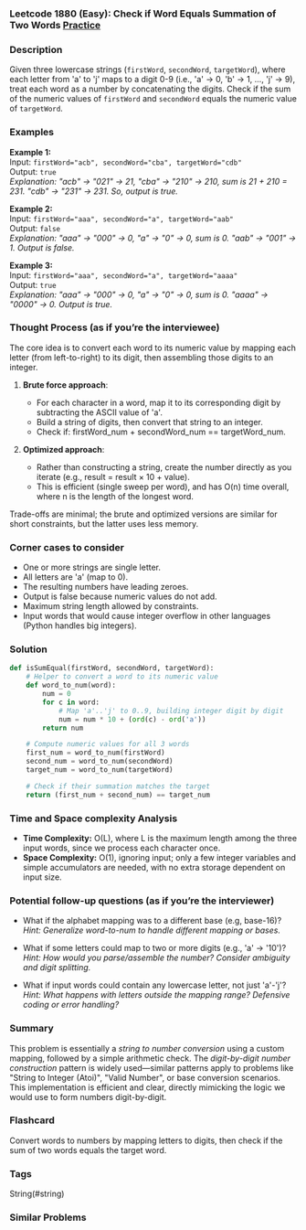 ### Leetcode 1880 (Easy): Check if Word Equals Summation of Two Words [Practice](https://leetcode.com/problems/check-if-word-equals-summation-of-two-words)

### Description  
Given three lowercase strings (`firstWord`, `secondWord`, `targetWord`), where each letter from 'a' to 'j' maps to a digit 0-9 (i.e., 'a' → 0, 'b' → 1, …, 'j' → 9), treat each word as a number by concatenating the digits. Check if the sum of the numeric values of `firstWord` and `secondWord` equals the numeric value of `targetWord`.

### Examples  

**Example 1:**  
Input: `firstWord="acb", secondWord="cba", targetWord="cdb"`  
Output: `true`  
*Explanation: "acb" → "021" → 21, "cba" → "210" → 210, sum is 21 + 210 = 231. "cdb" → "231" → 231. So, output is true.*

**Example 2:**  
Input: `firstWord="aaa", secondWord="a", targetWord="aab"`  
Output: `false`  
*Explanation: "aaa" → "000" → 0, "a" → "0" → 0, sum is 0. "aab" → "001" → 1. Output is false.*

**Example 3:**  
Input: `firstWord="aaa", secondWord="a", targetWord="aaaa"`  
Output: `true`  
*Explanation: "aaa" → "000" → 0, "a" → "0" → 0, sum is 0. "aaaa" → "0000" → 0. Output is true.*

### Thought Process (as if you’re the interviewee)  
The core idea is to convert each word to its numeric value by mapping each letter (from left-to-right) to its digit, then assembling those digits to an integer.

1. **Brute force approach**:  
   - For each character in a word, map it to its corresponding digit by subtracting the ASCII value of 'a'.
   - Build a string of digits, then convert that string to an integer.
   - Check if: firstWord_num + secondWord_num == targetWord_num.

2. **Optimized approach**:  
   - Rather than constructing a string, create the number directly as you iterate (e.g., result = result × 10 + value).
   - This is efficient (single sweep per word), and has O(n) time overall, where n is the length of the longest word.

Trade-offs are minimal; the brute and optimized versions are similar for short constraints, but the latter uses less memory.

### Corner cases to consider  
- One or more strings are single letter.
- All letters are 'a' (map to 0).
- The resulting numbers have leading zeroes.
- Output is false because numeric values do not add.
- Maximum string length allowed by constraints.
- Input words that would cause integer overflow in other languages (Python handles big integers).

### Solution

```python
def isSumEqual(firstWord, secondWord, targetWord):
    # Helper to convert a word to its numeric value
    def word_to_num(word):
        num = 0
        for c in word:
            # Map 'a'..'j' to 0..9, building integer digit by digit
            num = num * 10 + (ord(c) - ord('a'))
        return num

    # Compute numeric values for all 3 words
    first_num = word_to_num(firstWord)
    second_num = word_to_num(secondWord)
    target_num = word_to_num(targetWord)

    # Check if their summation matches the target
    return (first_num + second_num) == target_num
```

### Time and Space complexity Analysis  

- **Time Complexity:** O(L), where L is the maximum length among the three input words, since we process each character once.
- **Space Complexity:** O(1), ignoring input; only a few integer variables and simple accumulators are needed, with no extra storage dependent on input size.

### Potential follow-up questions (as if you’re the interviewer)  

- What if the alphabet mapping was to a different base (e.g, base-16)?
  *Hint: Generalize word-to-num to handle different mapping or bases.*

- What if some letters could map to two or more digits (e.g., 'a' → '10')?
  *Hint: How would you parse/assemble the number? Consider ambiguity and digit splitting.*

- What if input words could contain any lowercase letter, not just 'a'-'j'?
  *Hint: What happens with letters outside the mapping range? Defensive coding or error handling?*

### Summary
This problem is essentially a *string to number conversion* using a custom mapping, followed by a simple arithmetic check. The *digit-by-digit number construction* pattern is widely used—similar patterns apply to problems like "String to Integer (Atoi)", "Valid Number", or base conversion scenarios. This implementation is efficient and clear, directly mimicking the logic we would use to form numbers digit-by-digit.


### Flashcard
Convert words to numbers by mapping letters to digits, then check if the sum of two words equals the target word.

### Tags
String(#string)

### Similar Problems

